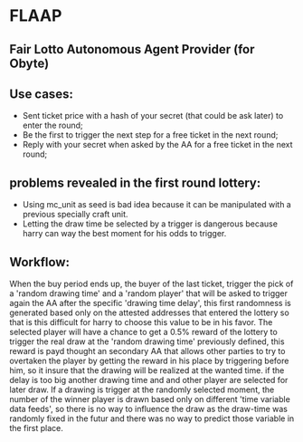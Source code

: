 # FLAAP
## Fair Lotto Autonomous Agent Provider (for Obyte)


## Use cases:
* Sent ticket price with a hash of your secret (that could be ask later) to enter the round;
* Be the first to trigger the next step for a free ticket in the next round;
* Reply with your secret when asked by the AA for a free ticket in the next round;

## problems revealed in the first round lottery:
* Using mc_unit as seed is bad idea because it can be manipulated with a previous specially craft unit.
* Letting the draw time be selected by a trigger is dangerous because harry can way the best moment for his odds to trigger.

## Workflow:
When the buy period ends up, the buyer of the last ticket, trigger the pick of a 'random drawing time' and a 'random player' that will be asked to trigger again the AA after the specific 'drawing time delay', this first randomness is generated based only on the attested addresses that entered the lottery so that is this difficult for harry to choose this value to be in his favor. The selected player will have a chance to get a 0.5% reward of the lottery to trigger the real draw at the 'random drawing time' previously defined, this reward is payd thought an secondary AA that allows other parties to try to overtaken the player by getting the reward in his place by triggering before him, so it insure that the drawing will be realized at the wanted time. if the delay is too big another drawing time and and other player are selected for later draw. If a drawing is trigger at the randomly selected moment, the number of the winner player is drawn based only on different 'time variable data feeds', so there is no way to influence the draw as the draw-time was randomly fixed in the futur and there was no way to predict those variable in the first place.
